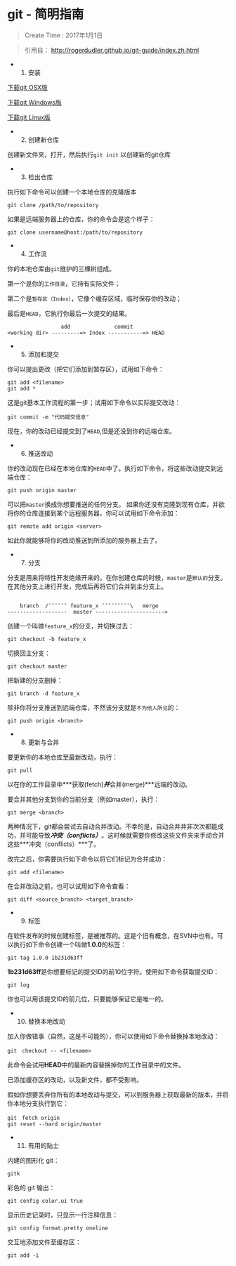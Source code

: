 # git - 简明指南

> Create Time : 2017年1月1日

> 引用自： http://rogerdudler.github.io/git-guide/index.zh.html

* 1. 安装

[下载git OSX版](http://code.google.com/p/git-osx-installer/downloads/list?can=3)

[下载git Windows版](http://msysgit.github.io/)

[下载git Linux版](http://book.git-scm.com/2_installing_git.html)

* 2. 创建新仓库

创建新文件夹，打开，然后执行`git init`
以创建新的git仓库

* 3. 检出仓库

执行如下命令可以创建一个本地仓库的克隆版本
```shell
git clone /path/to/repository
```
如果是远端服务器上的仓库，你的命令会是这个样子：
```shell
git clone username@host:/path/to/repository
```

* 4. 工作流

你的本地仓库由`git`维护的三棵树组成。

第一个是你的`工作目录`，它持有实际文件；

第二个是`暂存区（Index）`，它像个缓存区域，临时保存你的改动；

最后是`HEAD`，它执行你最后一次提交的结果。

```
                 add              commit
<working dir> ---------=> Index -----------=> HEAD

```

* 5. 添加和提交

你可以提出更改（把它们添加到暂存区），试用如下命令：
```shell
git add <filename>
git add *
```
这是git基本工作流程的第一步；试用如下命令以实际提交改动：
```shell
git commit -m "代码提交信息"
```
现在，你的改动已经提交到了`HEAD`,但是还没到你的远端仓库。


* 6. 推送改动

你的改动现在已经在本地仓库的`HEAD`中了。执行如下命令，将这些改动提交到远端仓库：
```shell
git push origin master
```
可以把`master`换成你想要推送的任何分支。
如果你还没有克隆到现有仓库，并欲将你的仓库连接到某个远程服务器，你可以试用如下命令添加：
```shell
git remote add origin <server>
```
如此你就能够将你的改动推送到所添加的服务器上去了。


* 7. 分支

分支是用来将特性开发绝缘开来的。在你创建仓库的时候，`master`是`默认的`分支。在其他分支上进行开发，完成后再将它们合并到主分支上。
```

    branch  /ˉˉˉˉˉˉ feature_x ˉˉˉˉˉˉˉˉˉ\   merge
-----------·-------  master ------------·--------->
```

创建一个叫做`feature_x`的分支，并切换过去：
```shell
git checkout -b feature_x
```
切换回主分支：
```shell
git checkout master
```
把新建的分支删掉：
```shell
git branch -d feature_x
```
除非你将分支推送到远端仓库，不然该分支就是`不为他人所见`的：
```shell
git push origin <branch>
```

* 8. 更新与合并

要更新你的本地仓库至最新改动，执行：
```shell
git pull
```
以在你的工作目录中***获取(fetch)***并***合并(merge)***远端的改动。

要合并其他分支到你的当前分支（例如master），执行：
```shell
git merge <branch>
```
两种情况下，git都会尝试去自动合并改动。不幸的是，自动合并并非次次都能成功，并可能导致***冲突（conflicts）***。这时候就需要你修改这些文件夹来手动合并这些***冲突（conflicts）***了。

改完之后，你需要执行如下命令以将它们标记为合并成功：
```shell
git add <filename>
```
在合并改动之前，也可以试用如下命令查看：
```shell
git diff <source_branch> <target_branch>
```

* 9. 标签

在软件发布的时候创建标签，是被推荐的。这是个旧有概念，在SVN中也有。可以执行如下命令创建一个叫做**1.0.0**的标签：
```shell
git tag 1.0.0 1b231d63ff
```
**1b231d63ff**是你想要标记的提交ID的前10位字符。使用如下命令获取提交ID：
```shell
git log
```
你也可以用该提交ID的前几位，只要能够保证它是唯一的。

* 10. 替换本地改动

加入你做错事（自然，这是不可能的），你可以使用如下命令替换掉本地改动：
```shell
git　checkout -- <filename>
```
此命令会试用**HEAD**中的最新内容替换掉你的工作目录中的文件。

已添加缓存区的改动，以及新文件，都不受影响。

假如你想要丢弃你所有的本地改动与提交，可以到服务器上获取最新的版本，并将你本地分支执行到它：
```shell
git　fetch origin
git reset --hard origin/master
```

* 11. 有用的贴士

内建的图形化 git：
```shell
gitk
```

彩色的 git 输出：
```shell
git config color.ui true
```

显示历史记录时，只显示一行注释信息：
```shell
git config format.pretty oneline
```

交互地添加文件至缓存区：
```shell
git add -i
```
